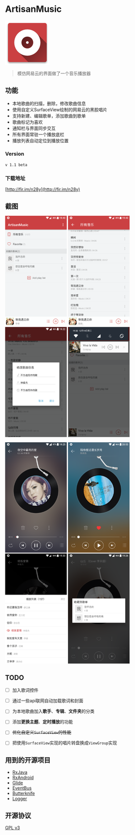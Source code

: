 # ArtisanMusic
![image](https://github.com/howshea/ArtisanMusic/raw/master/Screenshots/ic_launcher.png)
> 模仿网易云的界面做了一个音乐播放器

## 功能
- 本地歌曲的扫描，删除，修改歌曲信息
- 使用自定义SurfaceView绘制的网易云的黑胶唱片
- 支持新建、编辑歌单，添加歌曲到歌单 
- 歌曲标记为喜欢
- 通知栏与界面同步交互
- 所有界面常驻一个播放底栏
- 播放列表自动定位到播放位置

### Version
`v 1.1 beta`

### 下载地址
[http://fir.im/n28y](http://fir.im/n28y)

## 截图
<img src="https://github.com/howshea/ArtisanMusic/raw/master/Screenshots/Screenshot_20161214-194027.png" width=200>  <img src="https://github.com/howshea/ArtisanMusic/raw/master/Screenshots/Screenshot_20161214-194017.png" width=200>   <img src="https://github.com/howshea/ArtisanMusic/raw/master/Screenshots/Screenshot_20161214-192246.png" width=200>   <img src="https://github.com/howshea/ArtisanMusic/raw/master/Screenshots/Screenshot_20161214-193209.png" width=200>

<img src="https://github.com/howshea/ArtisanMusic/raw/master/Screenshots/Screenshot_20161214-192520.png" width=200>  <img src="https://github.com/howshea/ArtisanMusic/raw/master/Screenshots/Screenshot_20161214-205357.png" width=200>   <img src="https://github.com/howshea/ArtisanMusic/raw/master/Screenshots/Screenshot_20161214-193007.png" width=200>   <img src="https://github.com/howshea/ArtisanMusic/raw/master/Screenshots/Screenshot_20161214-192644.png" width=200>

## TODO
- [ ] 加入歌词控件
- [ ] 通过一些api联网自动加载歌词和封面
- [ ] 为本地歌曲加入**歌手**、**专辑**、**文件夹**的分类
- [ ] 添加**更换主题**、**定时播放**的功能
- [ ] ~~优化自定义`SurfaceView`的性能~~
- [ ] 把使用`SurfaceView`实现的唱片转盘换成`ViewGroup`实现


## 用到的开源项目
- [RxJava](https://github.com/ReactiveX/RxJava)
- [RxAndroid](https://github.com/ReactiveX/RxAndroid)
- [Glide](https://github.com/bumptech/glide)
- [EventBus](https://github.com/greenrobot/EventBus)
- [Butterknife](https://github.com/JakeWharton/butterknife)
- [Logger](https://github.com/orhanobut/logger)

## 开源协议
[GPL v3 ](https://github.com/howshea/ArtisanMusic/raw/master/LICENSE)
